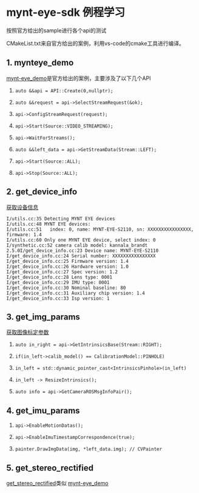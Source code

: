 # mynt-eye-sdk 例程学习

按照官方给出的sample进行各个api的测试

CMakeList.txt来自官方给出的案例，利用vs-code的cmake工具进行编译。

## 1. mynteye_demo

[mynt-eye_demo](mynteye_demo.cc)是官方给出的案例，主要涉及了以下几个API

1. `auto &&api = API::Create(0,nullptr);`  

2. `auto &&request = api->SelectStreamRequest(&ok);` 

3. `api->ConfigStreamRequest(request);`

4. `api->Start(Source::VIDEO_STREAMING);`

5. `api->WaitForStreams();`

6. `auto &&left_data = api->GetStreamData(Stream::LEFT);`

7. `api->Start(Source::ALL);`

8. `api->Stop(Source::ALL);`

## 2. get_device_info

[获取设备信息](get_device_info.cc)

```
I/utils.cc:35 Detecting MYNT EYE devices
I/utils.cc:48 MYNT EYE devices:
I/utils.cc:51   index: 0, name: MYNT-EYE-S2110, sn: XXXXXXXXXXXXXXXX, firmware: 1.4
I/utils.cc:60 Only one MYNT EYE device, select index: 0
I/synthetic.cc:52 camera calib model: kannala_brandt
2.5.0I/get_device_info.cc:23 Device name: MYNT-EYE-S2110
I/get_device_info.cc:24 Serial number: XXXXXXXXXXXXXXXX
I/get_device_info.cc:25 Firmware version: 1.4
I/get_device_info.cc:26 Hardware version: 1.0
I/get_device_info.cc:27 Spec version: 1.2
I/get_device_info.cc:28 Lens type: 0001
I/get_device_info.cc:29 IMU type: 0001
I/get_device_info.cc:30 Nominal baseline: 80
I/get_device_info.cc:31 Auxiliary chip version: 1.4
I/get_device_info.cc:33 Isp version: 1
```

## 3. get_img_params

[获取图像标定参数](get_img_params.cc)

1. `auto in_right = api->GetIntrinsicsBase(Stream::RIGHT);`

2. `if(in_left->calib_model() == CalibrationModel::PINHOLE)`

3. `in_left = std::dynamic_pointer_cast<IntrinsicsPinhole>(in_left)`

4. `in_left -> ResizeIntrinsics();`

5. `auto info = api->GetCameraROSMsgInfoPair();`


## 4. get_imu_params

1. `api->EnableMotionDatas();`

2. `api->EnableImuTimestampCorrespondence(true);`

3. `painter.DrawImgData(img, *left_data.img); // CVPainter`

## 5. get_stereo_rectified

[get_stereo_rectified](get_stereo_rectified.cc)类似 [mynt-eye_demo](mynteye_demo.cc)  
